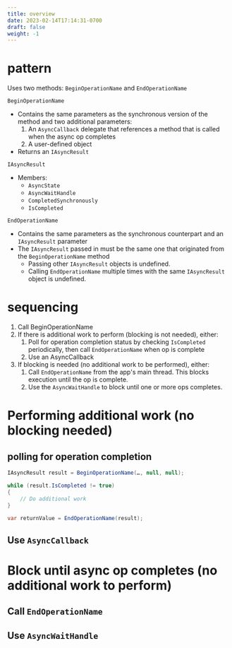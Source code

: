 ```yaml
---
title: overview
date: 2023-02-14T17:14:31-0700
draft: false
weight: -1
---
```


# pattern
Uses two methods: `BeginOperationName` and `EndOperationName`

`BeginOperationName`
- Contains the same parameters as the synchronous version of the method and two additional parameters:
  1.  An `AsyncCallback` delegate that references a method that is called when the async op completes
  2.  A user-defined object
- Returns an `IAsyncResult`

`IAsyncResult`
- Members:
  - `AsyncState`
  - `AsyncWaitHandle`
  - `CompletedSynchronously`
  - `IsCompleted`

`EndOperationName`
- Contains the same parameters as the synchronous counterpart and an `IAsyncResult` parameter
- The `IAsyncResult` passed in must be the same one that originated from the `BeginOperationName` method
  - Passing other `IAsyncResult` objects is undefined.
  - Calling `EndOperationName` multiple times with the same `IAsyncResult` object is undefined.

# sequencing
1.  Call BeginOperationName
2.  If there is additional work to perform (blocking is not needed), either:
    1.  Poll for operation completion status by checking `IsCompleted` periodically, then call `EndOperationName` when op is complete
    2.  Use an AsyncCallback
3.  If blocking is needed (no additional work to be performed), either:
    1.  Call `EndOperationName` from the app's main thread. This blocks execution until the op is complete.
    2.  Use the `AsyncWaitHandle` to block until one or more ops completes.

# Performing additional work (no blocking needed)
## polling for operation completion
```cs
IAsyncResult result = BeginOperationName(…, null, null);

while (result.IsCompleted != true)
{
    // Do additional work
}

var returnValue = EndOperationName(result);
```

## Use `AsyncCallback`

# Block until async op completes (no additional work to perform)
## Call `EndOperationName`

## Use `AsyncWaitHandle`
